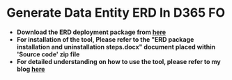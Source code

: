 <body>
  <h1>Generate Data Entity ERD In D365 FO</h1>
  <ul>
    <li><b>Download the ERD deployment package from <a href="https://github.com/shabbiriq1985/Generate-Data-Entity-ERD-in-D365FO/releases/tag/v1.1.0">here</a></b></li>
    <li><b>For installation of the tool, Please refer to the "ERD package installation and uninstallation steps.docx" document placed within 'Source code' zip file</b></li>
    <li><b>For detailed understanding on how to use the tool, please refer to my blog <a href="https://d365simplified.blogspot.com/2022/12/a-tool-to-generate-data-entity.html">here</a></b></li>
  </ul>
</body>
